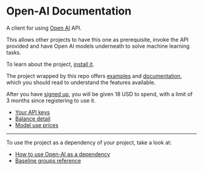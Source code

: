 # Open-AI Documentation

A client for using [Open AI](https://beta.openai.com/docs/introduction) API.

This allows other projects to have this one as prerequisite, invoke the API
provided and have Open AI models underneath to solve machine learning tasks.

To learn about the project, [install it](how-to/how-to-load-in-pharo.md).

The project wrapped by this repo offers [examples](https://beta.openai.com/examples/) and [documentation](https://beta.openai.com/docs/introduction), which you should read to understand the features available.

After you have [signed up]((https://beta.openai.com/signup)), you will be given
18 USD to spend, with a limit of 3 months since registering to use it.

- [Your API keys](https://beta.openai.com/account/api-keys)
- [Balance detail](https://beta.openai.com/account/usage)
- [Model use prices](https://openai.com/api/pricing/)

---

To use the project as a dependency of your project, take a look at:

- [How to use Open-AI as a dependency](how-to/how-to-use-as-dependency-in-pharo.md)
- [Baseline groups reference](reference/Baseline-groups.md)
